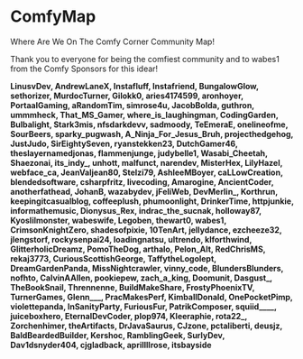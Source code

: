 # ComfyMap
Where Are We On The Comfy Corner Community Map!

Thank you to everyone for being the comfiest community and to wabes1 from the Comfy Sponsors for this idear!

**LinusvDev, AndrewLaneX, Instafluff, Instafriend, BungalowGlow, sethorizer, MurdocTurner, Gilokk0, aries4174599, aronhoyer, PortaalGaming, aRandomTim, simrose4u, JacobBolda, guthron, ummmheck, That_MS_Gamer, where_is_laughingman, CodingGarden, Bulbalight, Stark3mis, nfsdarkdevv, sadmoody, TeEmeraE, onelineofme, SourBeers, sparky_pugwash, A_Ninja_For_Jesus_Bruh, projecthedgehog, JustJudo, SirEightySeven, ryanstekken23, DutchGamer46, theslayernamedjonas, flammenjunge, judybelle1, Wasabi_Cheetah, Shaezonai, its_indy_, unhott, malfunct, narendev, MisterHex, LilyHazel, webface_ca, JeanValjean80, Stelzi79, AshleeMBoyer, caLLowCreation, blendedsoftware, csharpfritz, livecoding, Amarogine, AncientCoder, anotherfathead, JohanB, wazabydev, jFeliWeb, DevMerlin_, Korthrun, keepingitcasualblog, coffeeplush, phumoonlight, DrinkerTime, httpjunkie, informathemusic, Dionysus_Rex, indrac_the_sucnak, holloway87, Kyoslilmonster, wabeswife, Legoben, thewart0, wabes1, CrimsonKnightZero, shadesofpixie, 10TenArt, jellydance, ezcheeze32, jlengstorf, rockysenpai24, loadingnatsu, ultrendo, klforthwind, GlitterholicDreamz, PomoTheDog, arthalo, Pelon_Alt, RedChrisMS, rekaj3773, CuriousScottishGeorge, TaffytheLogolept, DreamGardenPanda, MissNightcrawler, vinny_code, BlundersBlunders, nofhto, CalvinAAllen, pookiepew, zach_a_king, Doomunit, Dasgust_, TheBookSnail, Thrennenne, BuildMakeShare, FrostyPhoenixTV, TurnerGames, Glenn___, PracMakesPerf, KimballDonald, OnePocketPimp, violettepanda, InSanityParty, FuriousFur, PatrikComposer, squiid____, juiceboxhero, EternalDevCoder, plop974, Kleeraphie, rota22_, Zorchenhimer, theArtifacts, DrJavaSaurus, CJzone, pctaliberti, deusjz, BaldBeardedBuilder, Kershoc, RamblingGeek, SurlyDev, Dav1dsnyder404, cjgladback, aprillllrose, itsbayside**
